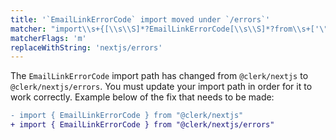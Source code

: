 ```yaml
---
title: '`EmailLinkErrorCode` import moved under `/errors`'
matcher: "import\\s+{[\\s\\S]*?EmailLinkErrorCode[\\s\\S]*?from\\s+['\"]@clerk\\/(nextjs)[\\s\\S]*?['\"]"
matcherFlags: 'm'
replaceWithString: 'nextjs/errors'
---
```


The `EmailLinkErrorCode` import path has changed from `@clerk/nextjs` to `@clerk/nextjs/errors`. You must update your import path in order for it to work correctly. Example below of the fix that needs to be made:

```diff
- import { EmailLinkErrorCode } from "@clerk/nextjs"
+ import { EmailLinkErrorCode } from "@clerk/nextjs/errors"
```
